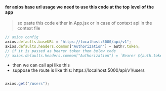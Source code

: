 #### for axios base url usage we need to use this code at the top level of the app

> so paste this code either in App.jsx or in case of context api in the context file

```js
// axios config
axios.defaults.baseURL = "https://localhost:5000/api/v1";
axios.defaults.headers.common["Authorization"] = auth?.token;
// if it is passed as bearer token then below code
// axios.defaults.headers.common["Authorization"] = `Bearer ${auth.token}`
```

- then we can call api like this
- suppose the route is like this: https://localhost:5000/api/v1/users

```js

axios.get("/users");
```

